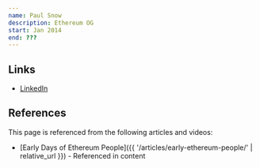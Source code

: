```yaml
---
name: Paul Snow
description: Ethereum OG
start: Jan 2014
end: ???
---
```


## Links
- [LinkedIn](https://www.linkedin.com/in/paulsn/)

## References

This page is referenced from the following articles and videos:

- [Early Days of Ethereum People]({{ '/articles/early-ethereum-people/' | relative_url }}) - Referenced in content